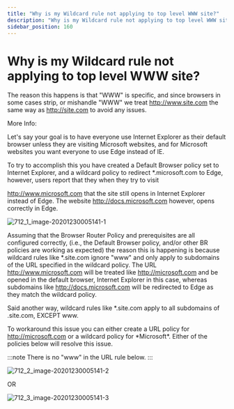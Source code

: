 ```yaml
---
title: "Why is my Wildcard rule not applying to top level WWW site?"
description: "Why is my Wildcard rule not applying to top level WWW site?"
sidebar_position: 160
---
```


# Why is my Wildcard rule not applying to top level WWW site?

The reason this happens is that "WWW" is specific, and since browsers in some cases strip, or
mishandle "WWW" we treat http://www.site.com the same way as http://site.com to avoid any issues.

More Info:

Let's say your goal is to have everyone use Internet Explorer as their default browser unless they
are visiting Microsoft websites, and for Microsoft websites you want everyone to use Edge instead of
IE.

To try to accomplish this you have created a Default Browser policy set to Internet Explorer, and a
wildcard policy to redirect \*.microsoft.com to Edge, however, users report that they when they try
to visit

http://www.microsoft.com that the site still opens in Internet Explorer instead of Edge. The website
http://docs.microsoft.com however, opens correctly in Edge.

![712_1_image-20201230005141-1](assets/712_1_image-20201230005141-1.webp)

Assuming that the Browser Router Policy and prerequisites are all configured correctly, (i.e., the
Default Browser policy, and/or other BR policies are working as expected) the reason this is
happening is because wildcard rules like \*.site.com ignore "www" and only apply to subdomains of
the URL specified in the wildcard policy. The URL http://www.microsoft.com will be treated like
http://microsoft.com and be opened in the default browser, Internet Explorer in this case, whereas
subdomains like http://docs.microsoft.com will be redirected to Edge as they match the wildcard
policy.

Said another way, wildcard rules like \*.site.com apply to all subdomains of .site.com, EXCEPT www.

To workaround this issue you can either create a URL policy for http://microsoft.com or a wildcard
policy for \*Microsoft\*. Either of the policies below will resolve this issue.

:::note
There is no "www" in the URL rule below.
:::


![712_2_image-20201230005141-2](assets/712_2_image-20201230005141-2.webp)

OR

![712_3_image-20201230005141-3](assets/712_3_image-20201230005141-3.webp)
